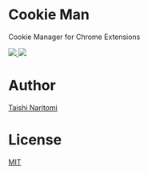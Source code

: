 # Cookie Man
Cookie Manager for Chrome Extensions

<a href='https://chrome.google.com/webstore/detail/cookie-man/hocmdfhjbhdgbfbkknpnindlbhaalmbe'>
  <img src='https://img.shields.io/chrome-web-store/v/hocmdfhjbhdgbfbkknpnindlbhaalmbe?style=for-the-badge'>
</a>
<a href='https://github.com/taishinaritomi/cookie-man/blob/main/LICENSE'>
  <img src='https://img.shields.io/github/license/taishinaritomi/cookie-man?style=for-the-badge'>
</a>

# Author
[Taishi Naritomi](https://github.com/taishinaritomi)

# License
[MIT](https://github.com/taishinaritomi/cookie-man/blob/main/LICENSE)
